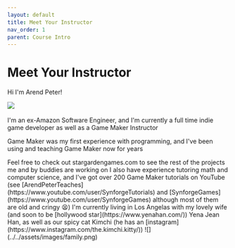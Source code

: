 ```yaml
---
layout: default
title: Meet Your Instructor
nav_order: 1
parent: Course Intro
---
```


# Meet Your Instructor

Hi I'm Arend Peter!

![](../../selfie.png)

I'm an ex-Amazon Software Engineer, and I'm currently a full time indie game developer as well as a Game Maker Instructor

Game Maker was my first experience with programming, and I've been using and teaching Game Maker now for <span id="years-of-game-maker"></span> years

<script>
</script

In that time, I've helped release several major titles to pc and mobile, and they've all received some combination of awards and features. All of this was done in Game Maker

![](../../sgg_portfolio.png)

> Feel free to check out stargardengames.com to see the rest of the projects me and by buddies are working on

I also have experience tutoring math and computer science, and I've got over 200 Game Maker tutorials on YouTube (see [ArendPeterTeaches](https://www.youtube.com/user/SynforgeTutorials) and [SynforgeGames](https://www.youtube.com/user/SynforgeGames) although most of them are old and cringy 😫)

I'm currently living in Los Angelas with my lovely wife (and soon to be [hollywood star](https://www.yenahan.com/)) Yena Jean Han, as well as our spicy cat Kimchi (he has an [instagram](https://www.instagram.com/the.kimchi.kitty/))

![](../../assets/images/family.png)
